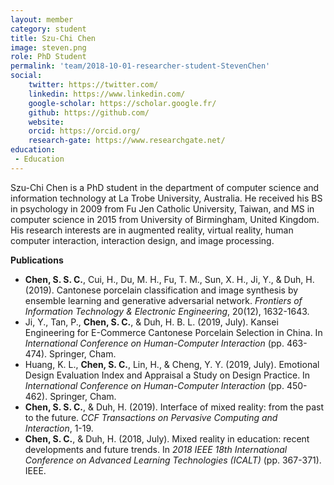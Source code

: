 ```yaml
---
layout: member
category: student
title: Szu-Chi Chen
image: steven.png
role: PhD Student
permalink: 'team/2018-10-01-researcher-student-StevenChen'
social:
    twitter: https://twitter.com/
    linkedin: https://www.linkedin.com/
    google-scholar: https://scholar.google.fr/
    github: https://github.com/
    website:
    orcid: https://orcid.org/
    research-gate: https://www.researchgate.net/
education:
 - Education
---
```


Szu-Chi Chen is a PhD student in the department of computer science and information technology at La Trobe University, Australia. He received his BS in psychology in 2009 from Fu Jen Catholic University, Taiwan, and MS in computer science in 2015 from University of Birmingham, United Kingdom. His research interests are in augmented reality, virtual reality, human computer interaction, interaction design, and image processing.

**Publications**
* **Chen, S. S. C.**, Cui, H., Du, M. H., Fu, T. M., Sun, X. H., Ji, Y., & Duh, H. (2019). Cantonese porcelain classification and image synthesis by ensemble learning and generative adversarial network. *Frontiers of Information Technology & Electronic Engineering*, 20(12), 1632-1643.
* Ji, Y., Tan, P., **Chen, S. C.**, & Duh, H. B. L. (2019, July). Kansei Engineering for E-Commerce Cantonese Porcelain Selection in China. In *International Conference on Human-Computer Interaction* (pp. 463-474). Springer, Cham.
* Huang, K. L., **Chen, S. C.**, Lin, H., & Cheng, Y. Y. (2019, July). Emotional Design Evaluation Index and Appraisal a Study on Design Practice. In *International Conference on Human-Computer Interaction* (pp. 450-462). Springer, Cham.
* **Chen, S. S. C.**, & Duh, H. (2019). Interface of mixed reality: from the past to the future. *CCF Transactions on Pervasive Computing and Interaction*, 1-19.
* **Chen, S. C.**, & Duh, H. (2018, July). Mixed reality in education: recent developments and future trends. In *2018 IEEE 18th International Conference on Advanced Learning Technologies (ICALT)* (pp. 367-371). IEEE.
